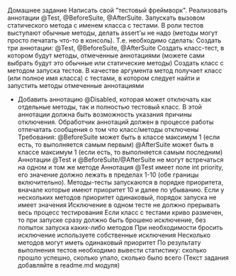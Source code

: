 Домашнее задание
  Написать свой "тестовый фреймворк". Реализовать аннотации @Test, @BeforeSuite, @AfterSuite. Запускать вызовом статического метода с именем класса с тестами. В роли тестов выступают обычные методы, делать assert'ы не надо (методы могут просто печатать что-то в консоль).
Т.е. необходимо сделать:
  Создать три аннотации: @Test, @BeforeSuite, @AfterSuite
  Создать класс-тест, в котором будут методы, отмеченные аннотациями (можете сами выбрать будут это обычные или статические методы) Создать класс с методом запуска тестов. В качестве аргумента метод получает класс (или полное имя класса) с тестами, в котором следует найти и запустить методы отмеченные аннотациями
* Добавить аннотацию @Disabled, которая может отключать как отдельные методы, так и полностью тестовый класс. В этой аннотации должна быть возможность указания причины отключения. Обработчик аннотаций должен в процессе работы отпечатать сообщения о том что
  класс/методы отключены
  Требования:
  @BeforeSuite может быть в классе максимум 1 (если есть, то выполняется самым первым)
  @AfterSuite может быть в классе максимум 1 (если есть, то выполняется самым последним)
  Аннотации @Test и @BeforeSuite/@AfterSuite не могут встречаться на одном и том же методе
  Аннотация @Test имеет поле int priority, его значение должно лежать в пределах 1-10 (обе границы включительно). Методы-тесты запускаются в порядке приоритета, вначале которые имеют приоритет 10 и далее по убыванию. Если у нескольких методов приоритет одинаковый, порядок
  запуска не имеет значения
  Исключение в одном тесте не должно прерывать весь процесс тестирования Если класс с тестами криво размечен, то при запуске сразу должно быть брошено исключение, без попыток запуска каких-либо методов
  При необходимости бросить исключение используете собственные исключения
  Несколько методов могут иметь одинаковый приоритет
  По результату выполнения тестов необходимо вывести статистику: сколько прошло успешно, сколько упало, сколько было всего (Текст задания добавляйте в readme.md модуля)